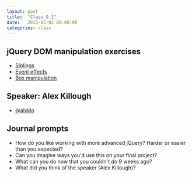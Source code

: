 ```yaml
---
layout: post
title:  "Class 9.1"
date:   2015-03-02 00:00:00
categories: class
---
```


## jQuery DOM manipulation exercises

* [Siblings](http://jsbin.com/ciwexu/1/edit?html,css,js,output)
* [Event effects](http://jsbin.com/tuman/1/edit?html,css,js,output)
* [Box manipulation](http://jsbin.com/kaheke/2/edit?html,js,output)

## Speaker: Alex Killough

* [@alxklo](https://twitter.com/alxklo)

## Journal prompts

* How do you like working with more advanced jQuery? Harder or easier than you expected?
* Can you imagine ways you'd use this on your final project?
* What can you do now that you couldn't do 9 weeks ago?
* What did you think of the speaker (Alex Killough)?
